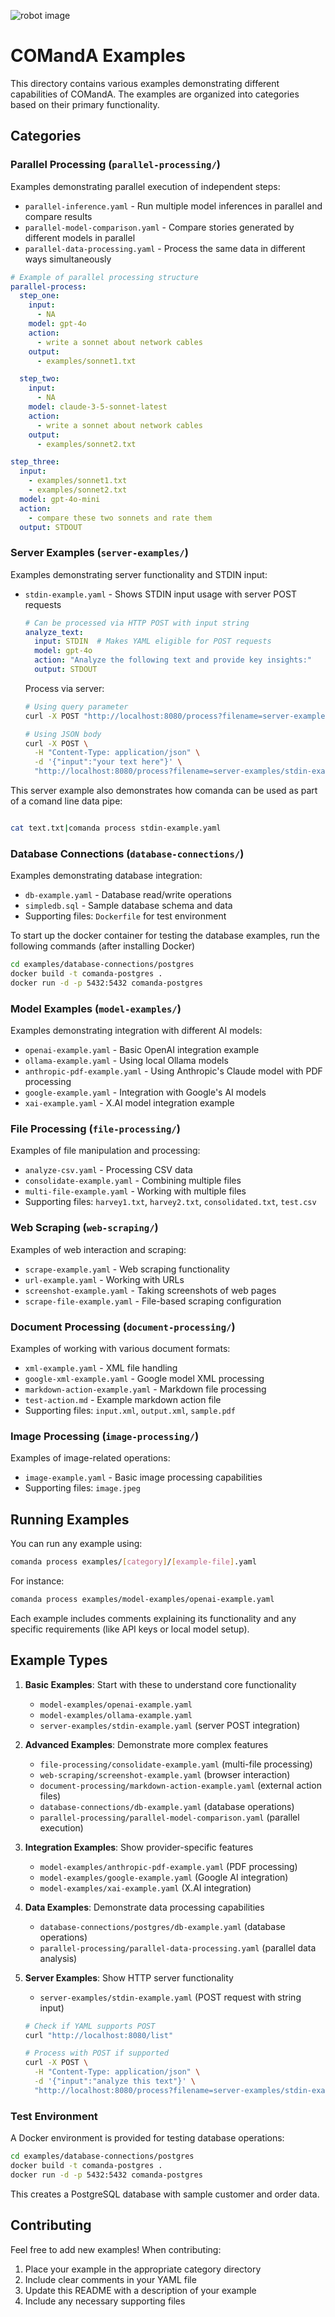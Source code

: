![robot image](../comanda-small.jpg)
# COMandA Examples

This directory contains various examples demonstrating different capabilities of COMandA. The examples are organized into categories based on their primary functionality.

## Categories

### Parallel Processing (`parallel-processing/`)
Examples demonstrating parallel execution of independent steps:
- `parallel-inference.yaml` - Run multiple model inferences in parallel and compare results
- `parallel-model-comparison.yaml` - Compare stories generated by different models in parallel
- `parallel-data-processing.yaml` - Process the same data in different ways simultaneously

```yaml
# Example of parallel processing structure
parallel-process:
  step_one:
    input:
      - NA
    model: gpt-4o
    action:
      - write a sonnet about network cables
    output:
      - examples/sonnet1.txt

  step_two:
    input:
      - NA
    model: claude-3-5-sonnet-latest
    action:
      - write a sonnet about network cables
    output:
      - examples/sonnet2.txt

step_three:
  input:
    - examples/sonnet1.txt
    - examples/sonnet2.txt
  model: gpt-4o-mini
  action:
    - compare these two sonnets and rate them
  output: STDOUT
```

### Server Examples (`server-examples/`)
Examples demonstrating server functionality and STDIN input:
- `stdin-example.yaml` - Shows STDIN input usage with server POST requests
  ```yaml
  # Can be processed via HTTP POST with input string
  analyze_text:
    input: STDIN  # Makes YAML eligible for POST requests
    model: gpt-4o
    action: "Analyze the following text and provide key insights:"
    output: STDOUT
  ```

  Process via server:
  ```bash
  # Using query parameter
  curl -X POST "http://localhost:8080/process?filename=server-examples/stdin-example.yaml&input=your text here"

  # Using JSON body
  curl -X POST \
    -H "Content-Type: application/json" \
    -d '{"input":"your text here"}' \
    "http://localhost:8080/process?filename=server-examples/stdin-example.yaml"
  ```

This server example also demonstrates how comanda can be used as part of a comand line data pipe:

```bash

cat text.txt|comanda process stdin-example.yaml

```

### Database Connections (`database-connections/`)
Examples demonstrating database integration:
- `db-example.yaml` - Database read/write operations
- `simpledb.sql` - Sample database schema and data
- Supporting files: `Dockerfile` for test environment

To start up the docker container for testing the database examples, run the following commands (after installing Docker)
```bash
cd examples/database-connections/postgres
docker build -t comanda-postgres .
docker run -d -p 5432:5432 comanda-postgres
```


### Model Examples (`model-examples/`)
Examples demonstrating integration with different AI models:
- `openai-example.yaml` - Basic OpenAI integration example
- `ollama-example.yaml` - Using local Ollama models
- `anthropic-pdf-example.yaml` - Using Anthropic's Claude model with PDF processing
- `google-example.yaml` - Integration with Google's AI models
- `xai-example.yaml` - X.AI model integration example

### File Processing (`file-processing/`)
Examples of file manipulation and processing:
- `analyze-csv.yaml` - Processing CSV data
- `consolidate-example.yaml` - Combining multiple files
- `multi-file-example.yaml` - Working with multiple files
- Supporting files: `harvey1.txt`, `harvey2.txt`, `consolidated.txt`, `test.csv`

### Web Scraping (`web-scraping/`)
Examples of web interaction and scraping:
- `scrape-example.yaml` - Web scraping functionality
- `url-example.yaml` - Working with URLs
- `screenshot-example.yaml` - Taking screenshots of web pages
- `scrape-file-example.yaml` - File-based scraping configuration

### Document Processing (`document-processing/`)
Examples of working with various document formats:
- `xml-example.yaml` - XML file handling
- `google-xml-example.yaml` - Google model XML processing
- `markdown-action-example.yaml` - Markdown file processing
- `test-action.md` - Example markdown action file
- Supporting files: `input.xml`, `output.xml`, `sample.pdf`

### Image Processing (`image-processing/`)
Examples of image-related operations:
- `image-example.yaml` - Basic image processing capabilities
- Supporting files: `image.jpeg`

## Running Examples

You can run any example using:

```bash
comanda process examples/[category]/[example-file].yaml
```

For instance:
```bash
comanda process examples/model-examples/openai-example.yaml
```

Each example includes comments explaining its functionality and any specific requirements (like API keys or local model setup).

## Example Types

1. **Basic Examples**: Start with these to understand core functionality
   - `model-examples/openai-example.yaml`
   - `model-examples/ollama-example.yaml`
   - `server-examples/stdin-example.yaml` (server POST integration)

2. **Advanced Examples**: Demonstrate more complex features
   - `file-processing/consolidate-example.yaml` (multi-file processing)
   - `web-scraping/screenshot-example.yaml` (browser interaction)
   - `document-processing/markdown-action-example.yaml` (external action files)
   - `database-connections/db-example.yaml` (database operations)
   - `parallel-processing/parallel-model-comparison.yaml` (parallel execution)

3. **Integration Examples**: Show provider-specific features
   - `model-examples/anthropic-pdf-example.yaml` (PDF processing)
   - `model-examples/google-example.yaml` (Google AI integration)
   - `model-examples/xai-example.yaml` (X.AI integration)

4. **Data Examples**: Demonstrate data processing capabilities
   - `database-connections/postgres/db-example.yaml` (database operations)
   - `parallel-processing/parallel-data-processing.yaml` (parallel data analysis)

5. **Server Examples**: Show HTTP server functionality
   - `server-examples/stdin-example.yaml` (POST request with string input)
   ```bash
   # Check if YAML supports POST
   curl "http://localhost:8080/list"
   
   # Process with POST if supported
   curl -X POST \
     -H "Content-Type: application/json" \
     -d '{"input":"analyze this text"}' \
     "http://localhost:8080/process?filename=server-examples/stdin-example.yaml"
   ```

### Test Environment

A Docker environment is provided for testing database operations:

```bash
cd examples/database-connections/postgres
docker build -t comanda-postgres .
docker run -d -p 5432:5432 comanda-postgres
```

This creates a PostgreSQL database with sample customer and order data.

## Contributing

Feel free to add new examples! When contributing:
1. Place your example in the appropriate category directory
2. Include clear comments in your YAML file
3. Update this README with a description of your example
4. Include any necessary supporting files
